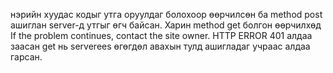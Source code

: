 нэрийн хуудас кодыг утга оруулдаг болохоор өөрчилсөн ба method post ашиглан 
server-д утгыг өгч байсан. Харин method get болгон өөрчилхөд If the problem continues, contact the site owner.
HTTP ERROR 401 алдаа заасан get нь serverees өгөгдөл авахын тулд ашигладаг учраас алдаа гарсан.
